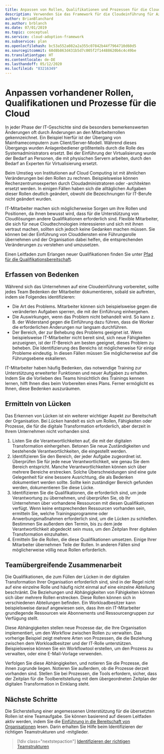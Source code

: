 ```yaml
---
title: Anpassen von Rollen, Qualifikationen und Prozessen für die Cloud
description: Verwenden Sie das Framework für die Cloudeinführung für Azure, um zu erfahren, wie Sie Ihre vorhandenen Rollen, Qualifikationen und Prozesse anpassen, während in Ihrer Organisation die Umstellung auf das Cloud Computing durchgeführt wird.
author: BrianBlanchard
ms.author: brblanch
ms.date: 07/01/2019
ms.topic: conceptual
ms.service: cloud-adoption-framework
ms.subservice: plan
ms.openlocfilehash: bc53a552a082a2a355c07842b44f7964710d60d5
ms.sourcegitcommit: 60d8b863d431b5d7c005f2f14488620b6c4c49be
ms.translationtype: HT
ms.contentlocale: de-DE
ms.lasthandoff: 05/12/2020
ms.locfileid: "83216349"
---
```

# <a name="adapt-existing-roles-skills-and-processes-for-the-cloud"></a>Anpassen vorhandener Rollen, Qualifikationen und Prozesse für die Cloud

In jeder Phase der IT-Geschichte sind die besonders bemerkenswerten Änderungen oft durch Änderungen an den Mitarbeiterrollen gekennzeichnet. Ein Beispiel hierfür ist der Übergang von Mainframecomputern zum Client/Server-Modell. Während dieses Übergangs wurden Anlagenbediener größtenteils durch die Rolle des Systemadministrators ersetzt. Bei der Einführung der Virtualisierung wurde der Bedarf an Personen, die mit physischen Servern arbeiten, durch den Bedarf an Experten für Virtualisierung ersetzt.

Beim Umstieg von Institutionen auf Cloud Computing ist mit ähnlichen Veränderungen bei den Rollen zu rechnen. Beispielsweise können Rechenzentrumsexperten durch Cloudadministratoren oder -architekten ersetzt werden. In einigen Fällen haben sich die alltäglichen Aufgaben dieser Rollen deutlich geändert, obwohl die Bezeichnungen für IT-Berufe nicht geändert wurden.

IT-Mitarbeiter machen sich möglicherweise Sorgen um ihre Rollen und Positionen, da ihnen bewusst wird, dass für die Unterstützung von Cloudlösungen andere Qualifikationen erforderlich sind. Flexible Mitarbeiter, die sich für neue Cloudtechnologien interessieren und sich mit ihnen vertraut machen, sollten sich jedoch keine Gedanken machen müssen. Sie können bei der Einführung von Clouddiensten eine Führungsrolle übernehmen und der Organisation dabei helfen, die entsprechenden Veränderungen zu verstehen und umzusetzen.

Einen Leitfaden zum Erlangen neuer Qualifikationen finden Sie unter [Pfad für die Qualifikationsbereitschaft](./suggested-skills.md).

## <a name="capture-concerns"></a>Erfassen von Bedenken

Während sich das Unternehmen auf eine Cloudeinführung vorbereitet, sollte jedes Team Bedenken der Mitarbeiter dokumentieren, sobald sie auftreten, indem sie Folgendes identifizieren:

- Die Art des Problems. Mitarbeiter können sich beispielsweise gegen die veränderten Aufgaben sperren, die mit der Einführung einhergehen.
- Die Auswirkungen, wenn das Problem nicht behandelt wird. So kann z. B. der Widerstand gegen die Einführung dazu führen, dass die Worker die erforderlichen Änderungen nur langsam durchführen.
- Der Bereich, der zur Behebung des Problems geeignet ist. Wenn beispielsweise IT-Mitarbeiter nicht bereit sind, sich neue Fähigkeiten anzueignen, ist der IT-Bereich am besten geeignet, dieses Problem zu beheben. Die Identifizierung des Bereichs ist möglicherweise für einige Probleme eindeutig. In diesen Fällen müssen Sie möglicherweise auf die Führungsebene eskalieren.

IT-Mitarbeiter haben häufig Bedenken, das notwendige Training zur Unterstützung erweiterter Funktionen und neuer Aufgaben zu erhalten. Indem Sie die Vorlieben des Teams hinsichtlich des Trainings kennen lernen, hilft Ihnen dies beim Vorbereiten eines Plans. Ferner ermöglicht es Ihnen, diese Bedenken auszuräumen.

## <a name="identify-gaps"></a>Ermitteln von Lücken

Das Erkennen von Lücken ist ein weiterer wichtiger Aspekt zur Bereitschaft der Organisation. Bei _Lücken_ handelt es sich um Rollen, Fähigkeiten oder Prozesse, die für die digitale Transformation erforderlich, aber derzeit in Ihrem Unternehmen nicht vorhanden sind.

1. Listen Sie die Verantwortlichkeiten auf, die mit der digitalen Transformation einhergehen. Betonen Sie neue Zuständigkeiten und bestehende Verantwortlichkeiten, die eingestellt werden.
1. Identifizieren Sie den Bereich, der jeder Aufgabe zugeordnet ist. Überprüfen Sie für jede neue Verantwortlichkeit, wie genau Sie dem Bereich entspricht. Manche Verantwortlichkeiten können sich über mehrere Bereiche erstrecken. Solche Überschneidungen sind eine gute Gelegenheit für eine bessere Ausrichtung, die als Bedenken dokumentiert werden sollte. Sollte kein zuständiger Bereich gefunden werden, dokumentieren Sie diese Lücke.
1. Identifizieren Sie die Qualifikationen, die erforderlich sind, um jede Verantwortung zu übernehmen, und überprüfen Sie, ob Ihr Unternehmen über vorhandene Ressourcen mit diesen Qualifikationen verfügt. Wenn keine entsprechenden Ressourcen vorhanden sein, ermitteln Sie, welche Trainingsprogramme oder Anwerbungsmaßnahmen erforderlich sind, um die Lücken zu schließen. Bestimmen Sie außerdem den Termin, bis zu dem jede Verantwortlichkeit abgedeckt sein muss, um den Zeitplan Ihrer digitalen Transformation einzuhalten.
1. Ermitteln Sie die Rollen, die diese Qualifikationen umsetzen. Einige Ihrer Mitarbeiter übernehmen Teile der Rollen. In anderen Fällen sind möglicherweise völlig neue Rollen erforderlich.

## <a name="partner-across-teams"></a>Teamübergreifende Zusammenarbeit

Die Qualifikationen, die zum Füllen der Lücken in der digitalen Transformation Ihrer Organisation erforderlich sind, sind in der Regel nicht auf eine einzelne Rolle und häufig nicht einmal auf eine einzelne Abteilung beschränkt. Die Beziehungen und Abhängigkeiten von Fähigkeiten können sich über mehrere Rollen erstrecken. Diese Rollen können sich in verschiedenen Abteilungen befinden. Ein Workloadbesitzer kann beispielsweise darauf angewiesen sein, dass ihm ein IT-Mitarbeiter grundlegende Ressourcen wie Abonnements und Ressourcengruppen zur Verfügung stellt.

Diese Abhängigkeiten stellen neue Prozesse dar, die Ihre Organisation implementiert, um den Workflow zwischen Rollen zu verwalten. Das vorherige Beispiel zeigt mehrere Arten von Prozessen, die die Beziehung zwischen dem Workloadbesitzer und der IT-Rolle unterstützen. Beispielsweise können Sie ein Workflowtool erstellen, um den Prozess zu verwalten, oder eine E-Mail-Vorlage verwenden.

Verfolgen Sie diese Abhängigkeiten, und notieren Sie die Prozesse, die ihnen zugrunde liegen. Notieren Sie außerdem, ob die Prozesse derzeit vorhanden sind. Stellen Sie bei Prozessen, die Tools erfordern, sicher, dass der Zeitplan für die Toolbereitstellung mit dem übergeordneten Zeitplan der digitalen Transformation in Einklang steht.

## <a name="next-steps"></a>Nächste Schritte

Die Sicherstellung einer angemessenen Unterstützung für die übersetzten Rollen ist eine Teamaufgabe. Sie können basierend auf diesem Leitfaden aktiv werden, indem Sie die [Einführung in die Bereitschaft von Organisationen](../organize/index.md) lesen. Darin erhalten Sie Hilfe beim Identifizieren der richtigen Teamstrukturen und -mitglieder.

> [!div class="nextstepaction"]
> [Identifizieren der richtigen Teamstrukturen](../organize/index.md)
